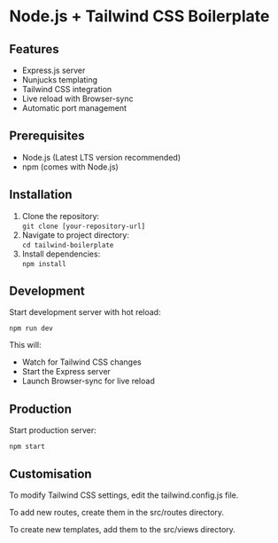 Node.js + Tailwind CSS Boilerplate
==================================

Features
--------
*   Express.js server
*   Nunjucks templating
*   Tailwind CSS integration
*   Live reload with Browser-sync
*   Automatic port management

Prerequisites
-------------
*   Node.js (Latest LTS version recommended)
*   npm (comes with Node.js)

Installation
------------

1.  Clone the repository:  
    `git clone [your-repository-url]`
2.  Navigate to project directory:  
    `cd tailwind-boilerplate`
3.  Install dependencies:  
    `npm install`

Development
-----------

Start development server with hot reload:

`npm run dev`

This will:

*   Watch for Tailwind CSS changes
*   Start the Express server
*   Launch Browser-sync for live reload

Production
----------
Start production server:

`npm start`


Customisation
-------------
To modify Tailwind CSS settings, edit the tailwind.config.js file.

To add new routes, create them in the src/routes directory.

To create new templates, add them to the src/views directory.